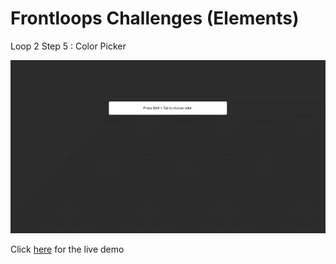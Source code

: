 # Frontloops Challenges (Elements)

Loop 2 Step 5 : Color Picker

![preview image](./design/preview.gif "Click below for live demo")

Click [here](https://zathio.github.io/frontloops-challenges/elements-challenges/loop2-step5/) for the live demo